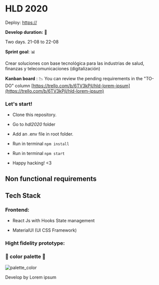 # HLD 2020

Deploy: [https://](https://)
  
**Develop duration:** :calendar:

Two days. 21-08 to 22-08

**Sprint goal**: :bar_chart:

Crear soluciones con base tecnológica para las industrias de salud, finanzas y telecomunicaciones (digitalización)

**Kanban board** : :chart_with_downwards_trend:
You can review the pending requirements in the "TO-DO" column
[https://trello.com/b/6TV3kPjl/hld-lorem-ipsum](https://trello.com/b/6TV3kPjl/hld-lorem-ipsum)

  

### Let's start! 

- Clone this repository.

- Go to *hdl2020* folder

- Add an .env file in root folder.

- Run in terminal `npm install`

- Run in terminal `npm start`

- Happy hacking! <3

  

<!-- ## Functional requirements 

 - The app must allow login with username and password (simulate with reqres)
- The app must allow SIGN UP (simulate with reqres)
- Characters, locations and episodes must be loaded (load from Rick & Morty api). 
- It must have a text box which allows filtering the lists based on the name of the elements. 
- Show the image and detail of a specific character. The character selects from the list in Home.
- Show the image and detail of a specific episode. The episode selects from the list in Home.
- Show the image and detail of a specific location. The location selects from the list in Home.
- If any image does not exist, the placeholder service can be used to replace it. -->

## Non functional requirements

<!-- - Responsive Web App.
- Enviroment variables must be hidden,
- Protected routes -->

  
## Tech Stack

### Frontend:

- React Js with Hooks State management

<!-- - TypeScript -->

- MaterialUI (UI CSS Framework)

<!-- - Axios (Http request) -->

<!-- - Async Functions & Promises -->

<!-- - Reqres Api -->

<!-- - Rick and Morty Api. -->

<!-- - Typewriter effect. -->

<!-- ### Backend:
- Amplify AWS CloudFront & S3 -->

### Hight fidelity prototype:


### :rainbow: color palette :rainbow:
![palette_color](src/Assets/palette.PNG)


Develop by Lorem ipsum 
